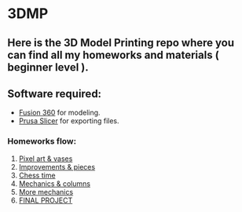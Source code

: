 # 3DMP
## Here is the 3D Model Printing repo where you can find all my homeworks and materials ( beginner level ).

## Software required:
   * [Fusion 360](https://www.autodesk.com/products/fusion-360/overview) for modeling.
   * [Prusa Slicer](https://www.prusa3d.com/prusaslicer) for exporting files.

### Homeworks flow:
   1. [Pixel art & vases](https://github.com/Seras3/3DMP/tree/master/1-Homework-Pika-Vase)
   1. [Improvements & pieces](https://github.com/Seras3/3DMP/tree/master/2-Homework-Improvements)
   1. [Chess time](https://github.com/Seras3/3DMP/tree/master/3-Homework-Chess-time) 
   1. [Mechanics & columns](https://github.com/Seras3/3DMP/tree/master/4-Homework-Mechanics-Column)
   1. [More mechanics](https://github.com/Seras3/3DMP/tree/master/5-Homework-More-Mechanics)
   1. [FINAL PROJECT](https://github.com/Seras3/3DMP/tree/master/Final-project)
